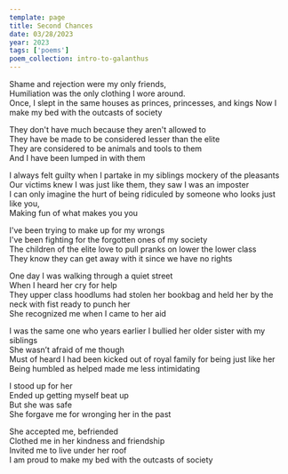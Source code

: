 ```yaml
---
template: page
title: Second Chances
date: 03/28/2023
year: 2023
tags: ['poems']
poem_collection: intro-to-galanthus
---
```


Shame and rejection were my only friends,  
Humiliation was the only clothing I wore around.  
Once, I slept in the same houses as princes, princesses, and kings
Now I make my bed with the outcasts of society  
  
They don't have much because they aren't allowed to  
They have be made to be considered lesser than the elite  
They are considered to be animals and tools to them  
And I have been lumped in with them  
  
I always felt guilty when I partake in my siblings mockery of the pleasants  
Our victims knew I was just like them, they saw I was an imposter  
I can only imagine the hurt of being ridiculed by   someone who looks just like you,  
Making fun of what makes you you  
  
I've been trying to make up for my wrongs  
I've been fighting for the forgotten ones of my society  
The children of the elite love to pull pranks on lower the lower class  
They know they can get away with it since we have no rights  
  
One day I was walking through a quiet street  
When I heard her cry for help  
They upper class hoodlums had stolen her bookbag and held her by the neck with fist ready to punch her  
She recognized me when I came to her aid  
  
I was the same one who years earlier I bullied her older sister with my siblings  
She wasn’t afraid of me though  
Must of heard I had been kicked out of royal family for being just like her  
Being humbled as helped made me less intimidating  
  
I stood up for her  
Ended up getting myself beat up  
But she was safe  
She forgave me for wronging her in the past  
  
She accepted me, befriended  
Clothed me in her kindness and friendship  
Invited me to live under her roof  
I am proud to make my bed with the outcasts of society  